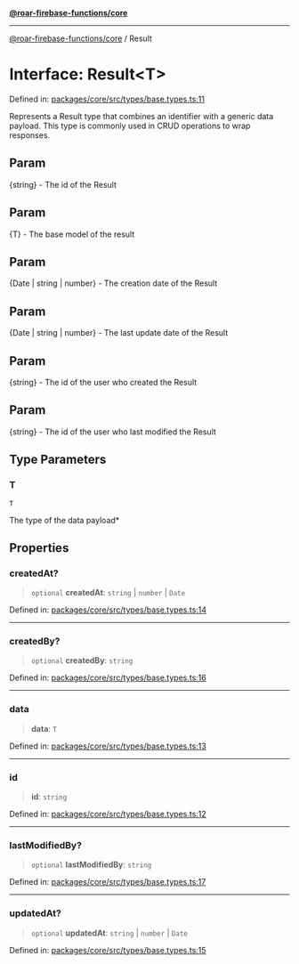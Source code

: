 [**@roar-firebase-functions/core**](../README.md)

***

[@roar-firebase-functions/core](../README.md) / Result

# Interface: Result\<T\>

Defined in: [packages/core/src/types/base.types.ts:11](https://github.com/yeatmanlab/roar-firebase-functions/blob/24ea7b8e0f05ba2fca7d62901c43f15726f15a89/packages/core/src/types/base.types.ts#L11)

Represents a Result type that combines an identifier with a generic data payload.
This type is commonly used in CRUD operations to wrap responses.

## Param

{string} - The id of the Result

## Param

{T} - The base model of the result

## Param

{Date | string | number} - The creation date of the Result

## Param

{Date | string | number} - The last update date of the Result

## Param

{string} - The id of the user who created the Result

## Param

{string} - The id of the user who last modified the Result

## Type Parameters

### T

`T`

The type of the data payload*

## Properties

### createdAt?

> `optional` **createdAt**: `string` \| `number` \| `Date`

Defined in: [packages/core/src/types/base.types.ts:14](https://github.com/yeatmanlab/roar-firebase-functions/blob/24ea7b8e0f05ba2fca7d62901c43f15726f15a89/packages/core/src/types/base.types.ts#L14)

***

### createdBy?

> `optional` **createdBy**: `string`

Defined in: [packages/core/src/types/base.types.ts:16](https://github.com/yeatmanlab/roar-firebase-functions/blob/24ea7b8e0f05ba2fca7d62901c43f15726f15a89/packages/core/src/types/base.types.ts#L16)

***

### data

> **data**: `T`

Defined in: [packages/core/src/types/base.types.ts:13](https://github.com/yeatmanlab/roar-firebase-functions/blob/24ea7b8e0f05ba2fca7d62901c43f15726f15a89/packages/core/src/types/base.types.ts#L13)

***

### id

> **id**: `string`

Defined in: [packages/core/src/types/base.types.ts:12](https://github.com/yeatmanlab/roar-firebase-functions/blob/24ea7b8e0f05ba2fca7d62901c43f15726f15a89/packages/core/src/types/base.types.ts#L12)

***

### lastModifiedBy?

> `optional` **lastModifiedBy**: `string`

Defined in: [packages/core/src/types/base.types.ts:17](https://github.com/yeatmanlab/roar-firebase-functions/blob/24ea7b8e0f05ba2fca7d62901c43f15726f15a89/packages/core/src/types/base.types.ts#L17)

***

### updatedAt?

> `optional` **updatedAt**: `string` \| `number` \| `Date`

Defined in: [packages/core/src/types/base.types.ts:15](https://github.com/yeatmanlab/roar-firebase-functions/blob/24ea7b8e0f05ba2fca7d62901c43f15726f15a89/packages/core/src/types/base.types.ts#L15)
